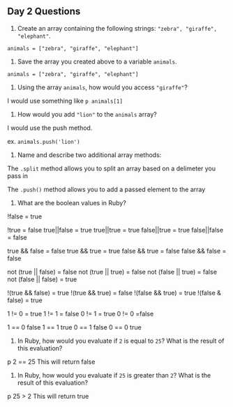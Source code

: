 ## Day 2 Questions

1. Create an array containing the following strings: `"zebra", "giraffe", "elephant"`.

`animals = ["zebra", "giraffe", "elephant"]`

1. Save the array you created above to a variable `animals`.

`animals = ["zebra", "giraffe", "elephant"]`

1. Using the array `animals`, how would you access `"giraffe"`?

I would use something like `p animals[1]`

1. How would you add `"lion"` to the `animals` array?

I would use the push method.

ex. `animals.push('lion')`

1. Name and describe two additional array methods:

The `.split` method allows you to split an array based on a delimeter you pass in

The `.push()` method allows you to add a passed element to the array

1. What are the boolean values in Ruby?

!false = true

!true = false
true||false = true
true||true = true
false||true = true
false||false = false

true && false = false
true && true = true
false && true = false
false && false = false

not (true || false) = false
not (true || true) = false
not (false || true) = false
not (false || false) = true

!(true && false) = true
!(true && true) = false
!(false && true) = true
!(false & false) = true

1 != 0 = true
1 != 1 = false
0 != 1 = true
0 != 0 =false

1 == 0 false
1 == 1 true
0 == 1 false
0 == 0 true

1. In Ruby, how would you evaluate if `2` is equal to `25`? What is the result of this evaluation?

p 2 == 25 This will return false

1. In Ruby, how would you evaluate if `25` is greater than `2`? What is the result of this evaluation?

p 25 > 2 This will return true

